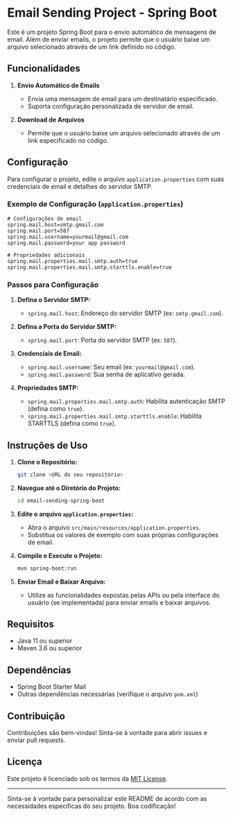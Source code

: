 # Email Sending Project - Spring Boot

Este é um projeto Spring Boot para o envio automático de mensagens de email. Além de enviar emails, o projeto permite que o usuário baixe um arquivo selecionado através de um link definido no código.

## Funcionalidades

1. **Envio Automático de Emails**
    - Envia uma mensagem de email para um destinatário especificado.
    - Suporta configuração personalizada de servidor de email.

2. **Download de Arquivos**
    - Permite que o usuário baixe um arquivo selecionado através de um link especificado no código.

## Configuração

Para configurar o projeto, edite o arquivo `application.properties` com suas credenciais de email e detalhes do servidor SMTP.

### Exemplo de Configuração (`application.properties`)

```properties
# Configurações de email
spring.mail.host=smtp.gmail.com
spring.mail.port=587
spring.mail.username=yourmail@gmail.com
spring.mail.password=your app password

# Propriedades adicionais
spring.mail.properties.mail.smtp.auth=true
spring.mail.properties.mail.smtp.starttls.enable=true
```

### Passos para Configuração

1. **Defina o Servidor SMTP:**
    - `spring.mail.host`: Endereço do servidor SMTP (ex: `smtp.gmail.com`).

2. **Defina a Porta do Servidor SMTP:**
    - `spring.mail.port`: Porta do servidor SMTP (ex: `587`).

3. **Credenciais de Email:**
    - `spring.mail.username`: Seu email (ex: `yourmail@gmail.com`).
    - `spring.mail.password`: Sua senha de aplicativo gerada.

4. **Propriedades SMTP:**
    - `spring.mail.properties.mail.smtp.auth`: Habilita autenticação SMTP (defina como `true`).
    - `spring.mail.properties.mail.smtp.starttls.enable`: Habilita STARTTLS (defina como `true`).

## Instruções de Uso

1. **Clone o Repositório:**
    ```sh
    git clone <URL do seu repositório>
    ```

2. **Navegue até o Diretório do Projeto:**
    ```sh
    cd email-sending-spring-boot
    ```

3. **Edite o arquivo `application.properties`:**
    - Abra o arquivo `src/main/resources/application.properties`.
    - Substitua os valores de exemplo com suas próprias configurações de email.

4. **Compile e Execute o Projeto:**
    ```sh
    mvn spring-boot:run
    ```

5. **Enviar Email e Baixar Arquivo:**
    - Utilize as funcionalidades expostas pelas APIs ou pela interface do usuário (se implementada) para enviar emails e baixar arquivos.

## Requisitos

- Java 11 ou superior
- Maven 3.6 ou superior

## Dependências

- Spring Boot Starter Mail
- Outras dependências necessárias (verifique o arquivo `pom.xml`)

## Contribuição

Contribuições são bem-vindas! Sinta-se à vontade para abrir issues e enviar pull requests.

## Licença

Este projeto é licenciado sob os termos da [MIT License](LICENSE).

---

Sinta-se à vontade para personalizar este README de acordo com as necessidades específicas do seu projeto. Boa codificação!


